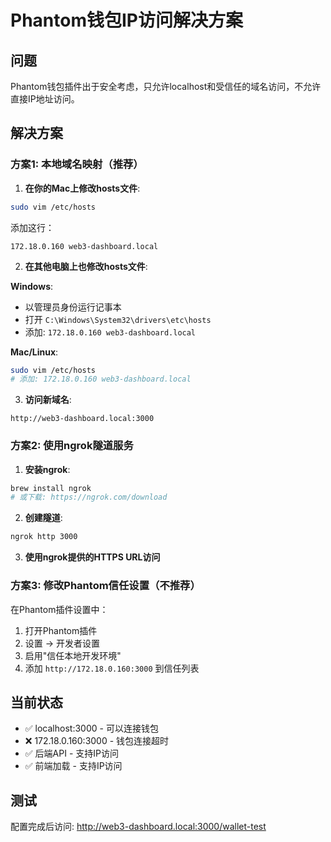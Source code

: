 # Phantom钱包IP访问解决方案

## 问题
Phantom钱包插件出于安全考虑，只允许localhost和受信任的域名访问，不允许直接IP地址访问。

## 解决方案

### 方案1: 本地域名映射（推荐）

1. **在你的Mac上修改hosts文件**:
```bash
sudo vim /etc/hosts
```

添加这行：
```
172.18.0.160 web3-dashboard.local
```

2. **在其他电脑上也修改hosts文件**:

**Windows**:
- 以管理员身份运行记事本
- 打开 `C:\Windows\System32\drivers\etc\hosts`
- 添加: `172.18.0.160 web3-dashboard.local`

**Mac/Linux**:
```bash
sudo vim /etc/hosts
# 添加: 172.18.0.160 web3-dashboard.local
```

3. **访问新域名**:
```
http://web3-dashboard.local:3000
```

### 方案2: 使用ngrok隧道服务

1. **安装ngrok**:
```bash
brew install ngrok
# 或下载: https://ngrok.com/download
```

2. **创建隧道**:
```bash
ngrok http 3000
```

3. **使用ngrok提供的HTTPS URL访问**

### 方案3: 修改Phantom信任设置（不推荐）

在Phantom插件设置中：
1. 打开Phantom插件
2. 设置 → 开发者设置
3. 启用"信任本地开发环境"
4. 添加 `http://172.18.0.160:3000` 到信任列表

## 当前状态
- ✅ localhost:3000 - 可以连接钱包
- ❌ 172.18.0.160:3000 - 钱包连接超时
- ✅ 后端API - 支持IP访问
- ✅ 前端加载 - 支持IP访问

## 测试
配置完成后访问: http://web3-dashboard.local:3000/wallet-test